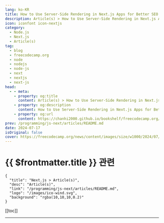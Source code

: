 ```yaml
---
lang: ko-KR
title: How to Use Server-Side Rendering in Next.js Apps for Better SEO
description: Article(s) > How to Use Server-Side Rendering in Next.js Apps for Better SEO
icon: iconfont icon-nextjs
category: 
  - Node.js
  - Next.js
  - Article(s)
tag: 
  - blog
  - freecodecamp.org
  - node
  - nodejs
  - node-js
  - next
  - nextjs
  - next-js
head:
  - - meta:
    - property: og:title
      content: Article(s) > How to Use Server-Side Rendering in Next.js Apps for Better SEO
    - property: og:description
      content: How to Use Server-Side Rendering in Next.js Apps for Better SEO
    - property: og:url
      content: https://chanhi2000.github.io/bookshelf/freecodecamp.org/server-side-rendering-in-next-js-for-improved-seo.html
prev: /programming/js-next/articles/README.md
date: 2024-07-17
isOriginal: false
cover: https://freecodecamp.org/news/content/images/size/w1000/2024/07/Ivory-and-Blue-Lavender-Aesthetic-Photo-Collage-Presentation--15-.png
---
```


# {{ $frontmatter.title }} 관련

```component VPCard
{
  "title": "Next.js > Article(s)",
  "desc": "Article(s)",
  "link": "/programming/js-next/articles/README.md",
  "logo": "/images/ico-wind.svg",
  "background": "rgba(10,10,10,0.2)"
}
```

[[toc]]

---

<SiteInfo
  name="How to Use Server-Side Rendering in Next.js Apps for Better SEO"
  desc="Server-side rendering (SSR) is a web development technique that can help improve your site's SEO. It does this by generating HTML content on the server in response to a user's request.  This approach contrasts with client-side rendering (CSR), where content is delivered as a basic HTML shell, and JavaScript..."
  url="https://freecodecamp.org/news/server-side-rendering-in-next-js-for-improved-seo/"
  logo="https://cdn.freecodecamp.org/universal/favicons/favicon.ico"
  preview="https://freecodecamp.org/news/content/images/size/w1000/2024/07/Ivory-and-Blue-Lavender-Aesthetic-Photo-Collage-Presentation--15-.png"/>

<!-- TODO: 작성 -->

